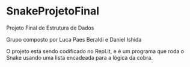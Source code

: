 # SnakeProjetoFinal

Projeto Final de Estrutura de Dados

Grupo composto por Luca Paes Beraldi e Daniel Ishida

O projeto está sendo codificado no Repl.it, e é um programa que roda o Snake usando uma lista encadeada para a lógica da cobra.
